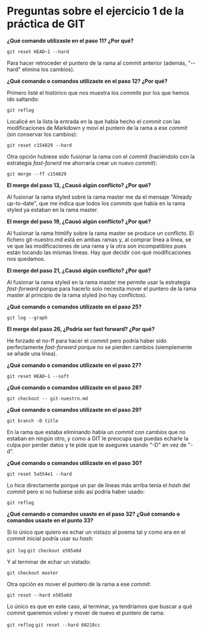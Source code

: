 # Preguntas sobre el ejercicio 1 de la práctica de GIT

**¿Qué comando utilizaste en el paso 11? ¿Por qué?** 

`git reset HEAD~1 --hard`

Para hacer retroceder el puntero de la rama al commit anterior (además, "--hard" elimina los cambios).


**¿Qué comando o comandos utilizaste en el paso 12? ¿Por qué?**

Primero listé el histórico que nos muestra los *commits* por los que hemos ido saltando:

`git reflog`

Localicé en la lista la entrada en la que había hecho el *commit* con las modificaciones de Markdown y moví el puntero de la rama a ese *commit* (sin conservar los cambios):

`git reset c154829 --hard`

Otra opción hubiese sido fusionar la rama con el *commit* (haciéndolo con la estrategia *fast-forwrd* me ahorraría crear un nuevo *commit*):

`git merge --ff c154829`


**El merge del paso 13, ¿Causó algún conflicto? ¿Por qué?**

Al fusionar la rama styled sobre la rama master me da el mensaje "Already up-to-date", que me indica que todos los *commits* que había en la rama styled ya estaban en la rama master.
 

**El merge del paso 19, ¿Causó algún conflicto? ¿Por qué?**

Al fusionar la rama htmlify sobre la rama master se produce un conflicto. El fichero git-nuestro.md está en ambas ramas y, al comprar línea a línea, se ve que las modificaciones de una rama y la otra son incompatibles pues están tocando las mísmas líneas. Hay que decidir con qué modificaciones nos quedamos.


**El merge del paso 21, ¿Causó algún conflicto? ¿Por qué?**

Al fusionar la rama styled en la rama master me permite usar la estrategia *fast-forward* porque para hacerlo solo necesita mover el puntero de la rama master al principio de la rama styled (no hay conflictos).


**¿Qué comando o comandos utilizaste en el paso 25?**

`git log --graph`


**El merge del paso 26, ¿Podría ser fast forward? ¿Por qué?**

He forzado el no-ff para hacer el *commit* pero podría haber sido perfectamente *fast-forward* porque no se pierden cambios (siemplemente se añade una línea).


**¿Qué comando o comandos utilizaste en el paso 27?**

`git reset HEAD~1 --soft`


**¿Qué comando o comandos utilizaste en el paso 28?**

`git checkout -- git-nuestro.md`


**¿Qué comando o comandos utilizaste en el paso 29?**

`git branch -D title`

En la rama que estaba eliminando había un *commit* con cambios que no estaban en ningún otro, y como a GIT le preocupa que puedas echarle la culpa por perder datos y te pide que te asegures usando "-D" en vez de "-d".


**¿Qué comando o comandos utilizaste en el paso 30?**

`git reset 5a554e1 --hard`

Lo hice directamente porque un par de líneas más arriba tenía el *hash* del *commit* pero si no hubiese sido así podría haber usado:

`git reflog`


**¿Qué comando o comandos usaste en el paso 32? ¿Qué comando o comandos usaste en el punto 33?**

Si lo único que quiero es echar un vistazo al poema tal y como era en el *commit* inicial podría usar su *hash*:

`git log`
`git checkout e585a6d`

Y al terminar de echar un vistado:

`git checkout master`

Otra opción es mover el puntero de la rama a ese *commit*:

`git reset --hard e585a6d`

Lo único es que en este caso, al terminar, ya tendríamos que buscar a qué *commit* queremos volver y mover de nuevo el puntero de rama:

`git reflog`
`git reset --hard 60218cc`
